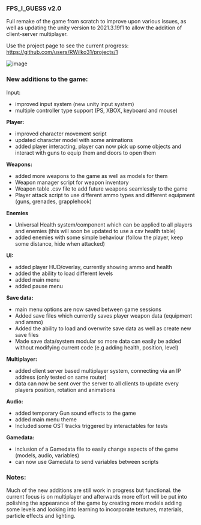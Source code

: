 ### FPS_I_GUESS v2.0
Full remake of the game from scratch to improve upon various issues, as well as updating the unity version to 2021.3.19f1 to allow the addition of client-server multiplayer.

Use the project page to see the current progress: https://github.com/users/RWilko31/projects/1

![image](https://user-images.githubusercontent.com/92086002/223248146-e062eac8-add3-4389-a1b2-a23d99b1dc63.png)


### New additions to the game:
Input:
- improved input system (new unity input system)
- multiple controller type support (PS, XBOX, keyboard and mouse)

**Player:**
- improved character movement script
- updated character model with some animations
- added player interacting, player can now pick up some objects and interact with guns to equip them and doors to open them

**Weapons:**
- added more weapons to the game as well as models for them
- Weapon manager script for weapon inventory
- Weapon table .csv file to add future weapons seamlessly to the game
- Player attack script to use different ammo types and different equipment (guns, grenades, grapplehook)

**Enemies**
- Universal Health system/component which can be applied to all players and enemies  (this will soon be updated to use a csv health table)
- added enemies with some simple behaviour (follow the player, keep some distance, hide when attacked)

**UI:**
- added player HUD/overlay, currently showing ammo and health
- added the ability to load different levels
- added main menu
- added pause menu

**Save data:**
- main menu options are now saved between game sessions
- Added save files which currently saves player weapon data (equipment and ammo)
- Added the ability to load and overwrite save data as well as create new save files
- Made save data/system modular so more data can easily be added without modifying current code (e.g adding health, position, level)

**Multiplayer:**
- added client server based multiplayer system, connecting via an IP address (only tested on same router)
- data can now be sent over the server to all clients to update every players position, rotation and animations

**Audio:**
- added temporary Gun sound effects to the game 
- added main menu theme 
- Included some OST tracks triggered by interactables for tests 

**Gamedata:**
- inclusion of a Gamedata file to easily change aspects of the game (models, audio, variables)
- can now use Gamedata to send variables between scripts

### Notes:
Much of the new additions are still work in progress but functional.
the current focus is on multiplayer and afterwards more effort will be put into polishing the appearance of the game by creating more models adding some levels and looking into learning to incorporate textures, materials, particle effects and lighting.

